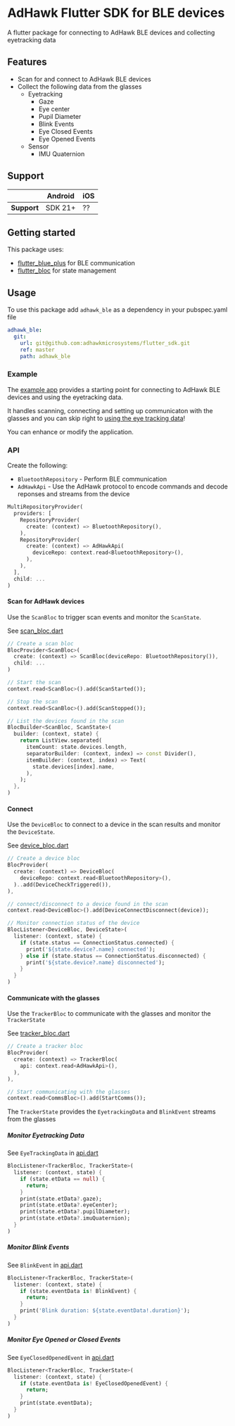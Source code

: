 
# AdHawk Flutter SDK for BLE devices

A flutter package for connecting to AdHawk BLE devices and collecting eyetracking data

## Features

* Scan for and connect to AdHawk BLE devices
* Collect the following data from the glasses
  * Eyetracking
    * Gaze
    * Eye center
    * Pupil Diameter
    * Blink Events
    * Eye Closed Events
    * Eye Opened Events
  * Sensor
    * IMU Quaternion

## Support

|             | Android | iOS   |
|-------------|---------|-------|
| **Support** | SDK 21+ |  ??   |


## Getting started

This package uses:
* [flutter_blue_plus](https://pub.dev/packages/flutter_blue_plus) for BLE communication
* [flutter_bloc](https://pub.dev/packages/flutter_bloc) for state management

## Usage

To use this package add `adhawk_ble` as a dependency in your pubspec.yaml file

```yaml
adhawk_ble:
  git:
    url: git@github.com:adhawkmicrosystems/flutter_sdk.git
    ref: master
    path: adhawk_ble
```

### Example

The [example app](example) provides a starting point for connecting to AdHawk BLE devices and using the eyetracking data. 

It handles scanning, connecting and setting up communicaton with the glasses and you can skip right to [using the eye tracking data](#monitor-eyetracking-data)!

You can enhance or modify the application.

### API

Create the following:
* `BluetoothRepository` - Perform BLE communication
* `AdHawkApi` - Use the AdHawk protocol to encode commands and decode reponses and streams from the device

```dart
MultiRepositoryProvider(
  providers: [
    RepositoryProvider(
      create: (context) => BluetoothRepository(),
    ),
    RepositoryProvider(
      create: (context) => AdHawkApi(
        deviceRepo: context.read<BluetoothRepository>(),
      ),
    ),
  ],
  child: ...
)
```

#### Scan for AdHawk devices

Use the `ScanBloc` to trigger scan events and monitor the `ScanState`.

See [scan_bloc.dart](lib/bluetooth/service/scan_bloc.dart)

```dart
// Create a scan bloc
BlocProvider<ScanBloc>(
  create: (context) => ScanBloc(deviceRepo: BluetoothRepository()),
  child: ...
)

// Start the scan
context.read<ScanBloc>().add(ScanStarted());

// Stop the scan
context.read<ScanBloc>().add(ScanStopped());

// List the devices found in the scan
BlocBuilder<ScanBloc, ScanState>(
  builder: (context, state) {
    return ListView.separated(
      itemCount: state.devices.length,
      separatorBuilder: (context, index) => const Divider(),
      itemBuilder: (context, index) => Text(
        state.devices[index].name,
      ),
    );
  },
)
```

#### Connect

Use the `DeviceBloc` to connect to a device in the scan results and monitor the `DeviceState`.

See [device_bloc.dart](lib/bluetooth/service/device_bloc.dart)

```dart
// Create a device bloc
BlocProvider(
  create: (context) => DeviceBloc(
    deviceRepo: context.read<BluetoothRepository>(),
  )..add(DeviceCheckTriggered()),
),

// connect/disconnect to a device found in the scan
context.read<DeviceBloc>().add(DeviceConnectDisconnect(device));

// Monitor connection status of the device
BlocListener<DeviceBloc, DeviceState>(
  listener: (context, state) {
    if (state.status == ConnectionStatus.connected) {
      print('${state.device?.name} connected');
    } else if (state.status == ConnectionStatus.disconnected) {
      print('${state.device?.name} disconnected');
    }
  }
)
```

#### Communicate with the glasses

Use the `TrackerBloc` to communicate with the glasses and monitor the `TrackerState`

See [tracker_bloc.dart](lib/adhawkapi/service/tracker_bloc.dart)


```dart
// Create a tracker bloc
BlocProvider(
  create: (context) => TrackerBloc(
    api: context.read<AdHawkApi>(),
  ),
),

// Start communicating with the glasses
context.read<CommsBloc>().add(StartComms());

```

The `TrackerState` provides the `EyetrackingData`
and `BlinkEvent` streams from the glasses

##### Monitor Eyetracking Data

See `EyeTrackingData` in [api.dart](lib/adhawkapi/models/api.dart)

```dart
BlocListener<TrackerBloc, TrackerState>(
  listener: (context, state) {
    if (state.etData == null) {
      return;
    }
    print(state.etData?.gaze);
    print(state.etData?.eyeCenter);
    print(state.etData?.pupilDiameter);
    print(state.etData?.imuQuaternion);
  }
)
```
##### Monitor Blink Events

See `BlinkEvent` in [api.dart](lib/adhawkapi/models/api.dart)

```dart
BlocListener<TrackerBloc, TrackerState>(
  listener: (context, state) {
    if (state.eventData is! BlinkEvent) {
      return;
    }
    print('Blink duration: ${state.eventData!.duration}');
  }
)
```

##### Monitor Eye Opened or Closed Events

See `EyeClosedOpenedEvent` in [api.dart](lib/adhawkapi/models/api.dart)

```dart
BlocListener<TrackerBloc, TrackerState>(
  listener: (context, state) {
    if (state.eventData is! EyeClosedOpenedEvent) {
      return;
    }
    print(state.eventData);
  }
)
```